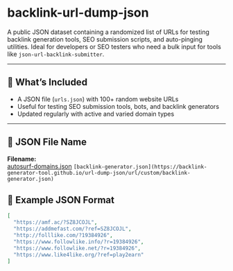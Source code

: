 # backlink-url-dump-json

A public JSON dataset containing a randomized list of URLs for testing backlink generation tools, SEO submission scripts, and auto-pinging utilities. Ideal for developers or SEO testers who need a bulk input for tools like `json-url-backlink-submitter`.

---

## 🔗 What’s Included

- A JSON file (`urls.json`) with 100+ random website URLs  
- Useful for testing SEO submission tools, bots, and backlink generators  
- Updated regularly with active and varied domain types  

---

## 📂 JSON File Name

**Filename:**  
[autosurf-domains.json](https://backlink-generator-tool.github.io/url-dump-json/url/custom/autosurf-domains.json)
`[backlink-generator.json](https://backlink-generator-tool.github.io/url-dump-json/url/custom/backlink-generator.json)`

## 🔄 Example JSON Format
```json
[
  "https://amf.ac/?SZ8JCOJL",
  "https://addmefast.com/?ref=SZ8JCOJL",
  "http://folllike.com/?19384926",
  "https://www.followlike.info/?r=19384926",
  "https://www.followlike.net/?r=19384926",
  "https://www.like4like.org/?ref=play2earn"
]
